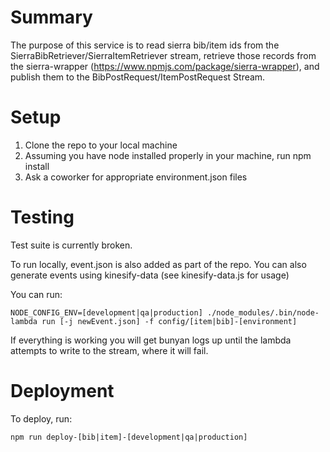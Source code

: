 # Summary

The purpose of this service is to read sierra bib/item ids from the SierraBibRetriever/SierraItemRetriever stream, retrieve those records from the sierra-wrapper (https://www.npmjs.com/package/sierra-wrapper), and publish them to the BibPostRequest/ItemPostRequest Stream.

# Setup

1. Clone the repo to your local machine
2. Assuming you have node installed properly in your machine, run npm install
3. Ask a coworker for appropriate environment.json files

# Testing
Test suite is currently broken.

To run locally, event.json is also added as part of the repo. You can also generate events
using kinesify-data (see kinesify-data.js for usage)

You can run:

```
NODE_CONFIG_ENV=[development|qa|production] ./node_modules/.bin/node-lambda run [-j newEvent.json] -f config/[item|bib]-[environment]
```

If everything is working you will get bunyan logs up until the lambda attempts to write to the stream, where it
will fail.

# Deployment
To deploy, run:

```
npm run deploy-[bib|item]-[development|qa|production]
```
